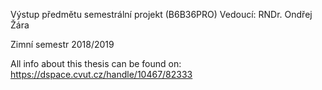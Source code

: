 Výstup předmětu semestrální projekt (B6B36PRO)
Vedoucí: RNDr. Ondřej Žára

Zimní semestr 2018/2019

All info about this thesis can be found on: https://dspace.cvut.cz/handle/10467/82333

